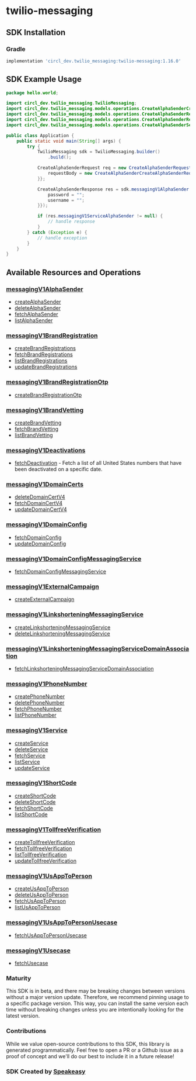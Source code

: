 # twilio-messaging

<!-- Start SDK Installation -->
## SDK Installation

### Gradle

```groovy
implementation 'circl_dev.twilio_messaging:twilio-messaging:1.16.0'
```
<!-- End SDK Installation -->

## SDK Example Usage
<!-- Start SDK Example Usage -->


```java
package hello.world;

import circl_dev.twilio_messaging.TwilioMessaging;
import circl_dev.twilio_messaging.models.operations.CreateAlphaSenderCreateAlphaSenderRequest;
import circl_dev.twilio_messaging.models.operations.CreateAlphaSenderRequest;
import circl_dev.twilio_messaging.models.operations.CreateAlphaSenderResponse;
import circl_dev.twilio_messaging.models.operations.CreateAlphaSenderSecurity;

public class Application {
    public static void main(String[] args) {
        try {
            TwilioMessaging sdk = TwilioMessaging.builder()
                .build();

            CreateAlphaSenderRequest req = new CreateAlphaSenderRequest("corrupti") {{
                requestBody = new CreateAlphaSenderCreateAlphaSenderRequest("provident");;
            }};            

            CreateAlphaSenderResponse res = sdk.messagingV1AlphaSender.createAlphaSender(req, new CreateAlphaSenderSecurity("distinctio", "quibusdam") {{
                password = "";
                username = "";
            }});

            if (res.messagingV1ServiceAlphaSender != null) {
                // handle response
            }
        } catch (Exception e) {
            // handle exception
        }
    }
}
```
<!-- End SDK Example Usage -->

<!-- Start SDK Available Operations -->
## Available Resources and Operations


### [messagingV1AlphaSender](docs/sdks/messagingv1alphasender/README.md)

* [createAlphaSender](docs/sdks/messagingv1alphasender/README.md#createalphasender)
* [deleteAlphaSender](docs/sdks/messagingv1alphasender/README.md#deletealphasender)
* [fetchAlphaSender](docs/sdks/messagingv1alphasender/README.md#fetchalphasender)
* [listAlphaSender](docs/sdks/messagingv1alphasender/README.md#listalphasender)

### [messagingV1BrandRegistration](docs/sdks/messagingv1brandregistration/README.md)

* [createBrandRegistrations](docs/sdks/messagingv1brandregistration/README.md#createbrandregistrations)
* [fetchBrandRegistrations](docs/sdks/messagingv1brandregistration/README.md#fetchbrandregistrations)
* [listBrandRegistrations](docs/sdks/messagingv1brandregistration/README.md#listbrandregistrations)
* [updateBrandRegistrations](docs/sdks/messagingv1brandregistration/README.md#updatebrandregistrations)

### [messagingV1BrandRegistrationOtp](docs/sdks/messagingv1brandregistrationotp/README.md)

* [createBrandRegistrationOtp](docs/sdks/messagingv1brandregistrationotp/README.md#createbrandregistrationotp)

### [messagingV1BrandVetting](docs/sdks/messagingv1brandvetting/README.md)

* [createBrandVetting](docs/sdks/messagingv1brandvetting/README.md#createbrandvetting)
* [fetchBrandVetting](docs/sdks/messagingv1brandvetting/README.md#fetchbrandvetting)
* [listBrandVetting](docs/sdks/messagingv1brandvetting/README.md#listbrandvetting)

### [messagingV1Deactivations](docs/sdks/messagingv1deactivations/README.md)

* [fetchDeactivation](docs/sdks/messagingv1deactivations/README.md#fetchdeactivation) - Fetch a list of all United States numbers that have been deactivated on a specific date.

### [messagingV1DomainCerts](docs/sdks/messagingv1domaincerts/README.md)

* [deleteDomainCertV4](docs/sdks/messagingv1domaincerts/README.md#deletedomaincertv4)
* [fetchDomainCertV4](docs/sdks/messagingv1domaincerts/README.md#fetchdomaincertv4)
* [updateDomainCertV4](docs/sdks/messagingv1domaincerts/README.md#updatedomaincertv4)

### [messagingV1DomainConfig](docs/sdks/messagingv1domainconfig/README.md)

* [fetchDomainConfig](docs/sdks/messagingv1domainconfig/README.md#fetchdomainconfig)
* [updateDomainConfig](docs/sdks/messagingv1domainconfig/README.md#updatedomainconfig)

### [messagingV1DomainConfigMessagingService](docs/sdks/messagingv1domainconfigmessagingservice/README.md)

* [fetchDomainConfigMessagingService](docs/sdks/messagingv1domainconfigmessagingservice/README.md#fetchdomainconfigmessagingservice)

### [messagingV1ExternalCampaign](docs/sdks/messagingv1externalcampaign/README.md)

* [createExternalCampaign](docs/sdks/messagingv1externalcampaign/README.md#createexternalcampaign)

### [messagingV1LinkshorteningMessagingService](docs/sdks/messagingv1linkshorteningmessagingservice/README.md)

* [createLinkshorteningMessagingService](docs/sdks/messagingv1linkshorteningmessagingservice/README.md#createlinkshorteningmessagingservice)
* [deleteLinkshorteningMessagingService](docs/sdks/messagingv1linkshorteningmessagingservice/README.md#deletelinkshorteningmessagingservice)

### [messagingV1LinkshorteningMessagingServiceDomainAssociation](docs/sdks/messagingv1linkshorteningmessagingservicedomainassociation/README.md)

* [fetchLinkshorteningMessagingServiceDomainAssociation](docs/sdks/messagingv1linkshorteningmessagingservicedomainassociation/README.md#fetchlinkshorteningmessagingservicedomainassociation)

### [messagingV1PhoneNumber](docs/sdks/messagingv1phonenumber/README.md)

* [createPhoneNumber](docs/sdks/messagingv1phonenumber/README.md#createphonenumber)
* [deletePhoneNumber](docs/sdks/messagingv1phonenumber/README.md#deletephonenumber)
* [fetchPhoneNumber](docs/sdks/messagingv1phonenumber/README.md#fetchphonenumber)
* [listPhoneNumber](docs/sdks/messagingv1phonenumber/README.md#listphonenumber)

### [messagingV1Service](docs/sdks/messagingv1service/README.md)

* [createService](docs/sdks/messagingv1service/README.md#createservice)
* [deleteService](docs/sdks/messagingv1service/README.md#deleteservice)
* [fetchService](docs/sdks/messagingv1service/README.md#fetchservice)
* [listService](docs/sdks/messagingv1service/README.md#listservice)
* [updateService](docs/sdks/messagingv1service/README.md#updateservice)

### [messagingV1ShortCode](docs/sdks/messagingv1shortcode/README.md)

* [createShortCode](docs/sdks/messagingv1shortcode/README.md#createshortcode)
* [deleteShortCode](docs/sdks/messagingv1shortcode/README.md#deleteshortcode)
* [fetchShortCode](docs/sdks/messagingv1shortcode/README.md#fetchshortcode)
* [listShortCode](docs/sdks/messagingv1shortcode/README.md#listshortcode)

### [messagingV1TollfreeVerification](docs/sdks/messagingv1tollfreeverification/README.md)

* [createTollfreeVerification](docs/sdks/messagingv1tollfreeverification/README.md#createtollfreeverification)
* [fetchTollfreeVerification](docs/sdks/messagingv1tollfreeverification/README.md#fetchtollfreeverification)
* [listTollfreeVerification](docs/sdks/messagingv1tollfreeverification/README.md#listtollfreeverification)
* [updateTollfreeVerification](docs/sdks/messagingv1tollfreeverification/README.md#updatetollfreeverification)

### [messagingV1UsAppToPerson](docs/sdks/messagingv1usapptoperson/README.md)

* [createUsAppToPerson](docs/sdks/messagingv1usapptoperson/README.md#createusapptoperson)
* [deleteUsAppToPerson](docs/sdks/messagingv1usapptoperson/README.md#deleteusapptoperson)
* [fetchUsAppToPerson](docs/sdks/messagingv1usapptoperson/README.md#fetchusapptoperson)
* [listUsAppToPerson](docs/sdks/messagingv1usapptoperson/README.md#listusapptoperson)

### [messagingV1UsAppToPersonUsecase](docs/sdks/messagingv1usapptopersonusecase/README.md)

* [fetchUsAppToPersonUsecase](docs/sdks/messagingv1usapptopersonusecase/README.md#fetchusapptopersonusecase)

### [messagingV1Usecase](docs/sdks/messagingv1usecase/README.md)

* [fetchUsecase](docs/sdks/messagingv1usecase/README.md#fetchusecase)
<!-- End SDK Available Operations -->

### Maturity

This SDK is in beta, and there may be breaking changes between versions without a major version update. Therefore, we recommend pinning usage
to a specific package version. This way, you can install the same version each time without breaking changes unless you are intentionally
looking for the latest version.

### Contributions

While we value open-source contributions to this SDK, this library is generated programmatically.
Feel free to open a PR or a Github issue as a proof of concept and we'll do our best to include it in a future release!

### SDK Created by [Speakeasy](https://docs.speakeasyapi.dev/docs/using-speakeasy/client-sdks)
